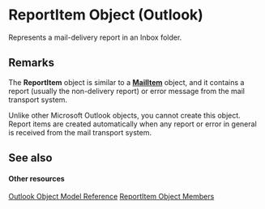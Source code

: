 
# ReportItem Object (Outlook)

Represents a mail-delivery report in an Inbox folder. 


## Remarks

The  **ReportItem** object is similar to a **[MailItem](14197346-05d2-0250-fa4c-4a6b07daf25f.md)** object, and it contains a report (usually the non-delivery report) or error message from the mail transport system.

Unlike other Microsoft Outlook objects, you cannot create this object. Report items are created automatically when any report or error in general is received from the mail transport system.


## See also


#### Other resources


[Outlook Object Model Reference](http://msdn.microsoft.com/library/73221b13-d8d8-99b8-3394-b95dbbfd5ddc%28Office.15%29.aspx)
[ReportItem Object Members](5a5662dd-e969-bbd5-129b-44609ba1cf9f.md)
